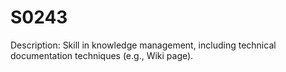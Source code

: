 # S0243
Description: Skill in knowledge management, including technical documentation techniques (e.g., Wiki page).
